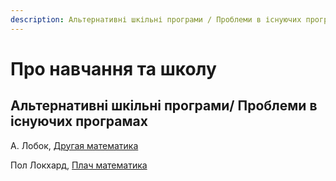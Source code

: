 ```yaml
---
description: Альтернативні шкільні програми / Проблеми в існуючих програмах
---
```


# Про навчання та школу

## Альтернативні шкільні програми/ Проблеми в існуючих програмах

А. Лобок, [Другая математика](http://allobok.ru/?page_id=83)    

Пол Локхард, [Плач математика](http://nbspace.ru/math/)

